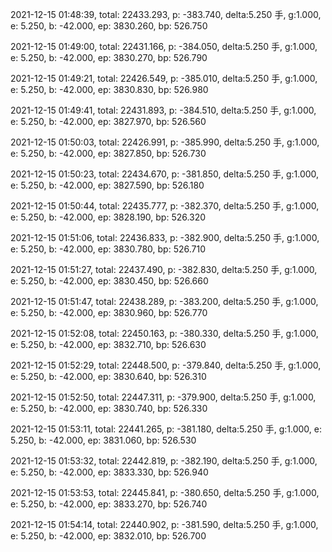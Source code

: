 2021-12-15 01:48:39, total: 22433.293, p: -383.740, delta:5.250 手, g:1.000, e: 5.250, b: -42.000, ep: 3830.260, bp: 526.750

2021-12-15 01:49:00, total: 22431.166, p: -384.050, delta:5.250 手, g:1.000, e: 5.250, b: -42.000, ep: 3830.270, bp: 526.790

2021-12-15 01:49:21, total: 22426.549, p: -385.010, delta:5.250 手, g:1.000, e: 5.250, b: -42.000, ep: 3830.830, bp: 526.980

2021-12-15 01:49:41, total: 22431.893, p: -384.510, delta:5.250 手, g:1.000, e: 5.250, b: -42.000, ep: 3827.970, bp: 526.560

2021-12-15 01:50:03, total: 22426.991, p: -385.990, delta:5.250 手, g:1.000, e: 5.250, b: -42.000, ep: 3827.850, bp: 526.730

2021-12-15 01:50:23, total: 22434.670, p: -381.850, delta:5.250 手, g:1.000, e: 5.250, b: -42.000, ep: 3827.590, bp: 526.180

2021-12-15 01:50:44, total: 22435.777, p: -382.370, delta:5.250 手, g:1.000, e: 5.250, b: -42.000, ep: 3828.190, bp: 526.320

2021-12-15 01:51:06, total: 22436.833, p: -382.900, delta:5.250 手, g:1.000, e: 5.250, b: -42.000, ep: 3830.780, bp: 526.710

2021-12-15 01:51:27, total: 22437.490, p: -382.830, delta:5.250 手, g:1.000, e: 5.250, b: -42.000, ep: 3830.450, bp: 526.660

2021-12-15 01:51:47, total: 22438.289, p: -383.200, delta:5.250 手, g:1.000, e: 5.250, b: -42.000, ep: 3830.960, bp: 526.770

2021-12-15 01:52:08, total: 22450.163, p: -380.330, delta:5.250 手, g:1.000, e: 5.250, b: -42.000, ep: 3832.710, bp: 526.630

2021-12-15 01:52:29, total: 22448.500, p: -379.840, delta:5.250 手, g:1.000, e: 5.250, b: -42.000, ep: 3830.640, bp: 526.310

2021-12-15 01:52:50, total: 22447.311, p: -379.900, delta:5.250 手, g:1.000, e: 5.250, b: -42.000, ep: 3830.740, bp: 526.330

2021-12-15 01:53:11, total: 22441.265, p: -381.180, delta:5.250 手, g:1.000, e: 5.250, b: -42.000, ep: 3831.060, bp: 526.530

2021-12-15 01:53:32, total: 22442.819, p: -382.190, delta:5.250 手, g:1.000, e: 5.250, b: -42.000, ep: 3833.330, bp: 526.940

2021-12-15 01:53:53, total: 22445.841, p: -380.650, delta:5.250 手, g:1.000, e: 5.250, b: -42.000, ep: 3833.270, bp: 526.740

2021-12-15 01:54:14, total: 22440.902, p: -381.590, delta:5.250 手, g:1.000, e: 5.250, b: -42.000, ep: 3832.010, bp: 526.700